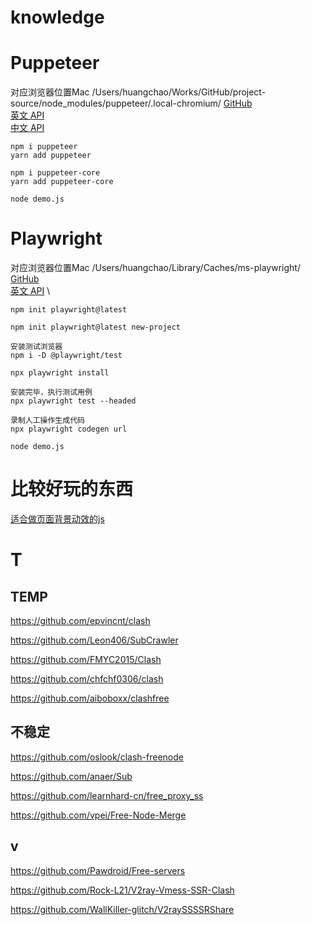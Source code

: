 # knowledge

# Puppeteer
对应浏览器位置Mac /Users/huangchao/Works/GitHub/project-source/node_modules/puppeteer/.local-chromium/
[GitHub](https://github.com/puppeteer/puppeteer) \
[英文 API](https://pptr.dev/) \
[中文 API](https://zhaoqize.github.io/puppeteer-api-zh_CN/#/)
```
npm i puppeteer
yarn add puppeteer

npm i puppeteer-core
yarn add puppeteer-core

node demo.js
```

# Playwright
对应浏览器位置Mac /Users/huangchao/Library/Caches/ms-playwright/
[GitHub](https://github.com/microsoft/playwright) \
[英文 API](https://playwright.dev/docs/intro) \
```
npm init playwright@latest

npm init playwright@latest new-project

安装测试浏览器
npm i -D @playwright/test

npx playwright install

安装完毕，执行测试用例
npx playwright test --headed

录制人工操作生成代码
npx playwright codegen url

node demo.js
```

# 比较好玩的东西

[适合做页面背景动效的js](http://paperjs.org/)

# T
## TEMP
https://github.com/epvincnt/clash

https://github.com/Leon406/SubCrawler

https://github.com/FMYC2015/Clash

https://github.com/chfchf0306/clash

https://github.com/aiboboxx/clashfree
## 不稳定
https://github.com/oslook/clash-freenode

https://github.com/anaer/Sub

https://github.com/learnhard-cn/free_proxy_ss

https://github.com/vpei/Free-Node-Merge
## v
https://github.com/Pawdroid/Free-servers

https://github.com/Rock-L21/V2ray-Vmess-SSR-Clash

https://github.com/WallKiller-glitch/V2raySSSSRShare
